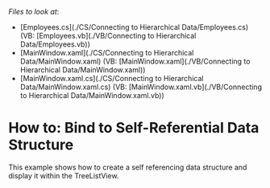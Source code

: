 <!-- default file list -->
*Files to look at*:

* [Employees.cs](./CS/Connecting to Hierarchical Data/Employees.cs) (VB: [Employees.vb](./VB/Connecting to Hierarchical Data/Employees.vb))
* [MainWindow.xaml](./CS/Connecting to Hierarchical Data/MainWindow.xaml) (VB: [MainWindow.xaml](./VB/Connecting to Hierarchical Data/MainWindow.xaml))
* [MainWindow.xaml.cs](./CS/Connecting to Hierarchical Data/MainWindow.xaml.cs) (VB: [MainWindow.xaml.vb](./VB/Connecting to Hierarchical Data/MainWindow.xaml.vb))
<!-- default file list end -->
# How to: Bind to Self-Referential Data Structure


<p>This example shows how to create a self referencing data structure and display it within the TreeListView.</p>

<br/>


